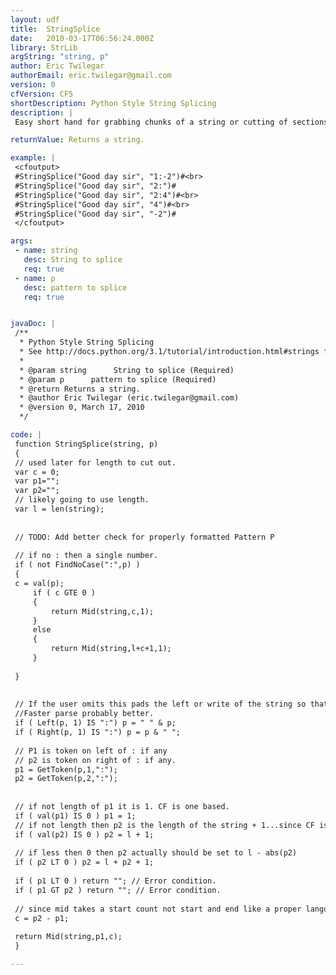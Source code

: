 ```yaml
---
layout: udf
title:  StringSplice
date:   2010-03-17T06:56:24.000Z
library: StrLib
argString: "string, p"
author: Eric Twilegar
authorEmail: eric.twilegar@gmail.com
version: 0
cfVersion: CF5
shortDescription: Python Style String Splicing
description: |
 Easy short hand for grabbing chunks of a string or cutting of sections without using regular expresions or Mid,Left,Right

returnValue: Returns a string.

example: |
 <cfoutput>
 #StringSplice("Good day sir", "1:-2")#<br>
 #StringSplice("Good day sir", "2:")#
 #StringSplice("Good day sir", "2:4")#<br>
 #StringSplice("Good day sir", "4")#<br>
 #StringSplice("Good day sir", "-2")#
 </cfoutput>

args:
 - name: string
   desc: String to splice
   req: true
 - name: p
   desc: pattern to splice
   req: true


javaDoc: |
 /**
  * Python Style String Splicing
  * See http://docs.python.org/3.1/tutorial/introduction.html#strings for basics.
  * 
  * @param string      String to splice (Required)
  * @param p      pattern to splice (Required)
  * @return Returns a string. 
  * @author Eric Twilegar (eric.twilegar@gmail.com) 
  * @version 0, March 17, 2010 
  */

code: |
 function StringSplice(string, p)
 {
 // used later for length to cut out.
 var c = 0;
 var p1="";
 var p2="";
 // likely going to use length.
 var l = len(string);
 
 
 // TODO: Add better check for properly formatted Pattern P
 
 // if no : then a single number.
 if ( not FindNoCase(":",p) ) 
 {
 c = val(p);
     if ( c GTE 0 ) 
     {
         return Mid(string,c,1);
     }
     else  
     {
         return Mid(string,l+c+1,1);
     }
 
 }
 
 
 // If the user omits this pads the left or write of the string so that GetToken functions. 
 //Faster parse probably better. 
 if ( Left(p, 1) IS ":") p = " " & p;
 if ( Right(p, 1) IS ":") p = p & " ";
 
 // P1 is token on left of : if any 
 // p2 is token on right of : if any.
 p1 = GetToken(p,1,":");
 p2 = GetToken(p,2,":");
 
 
 // if not length of p1 it is 1. CF is one based.
 if ( val(p1) IS 0 ) p1 = 1;
 // if not length then p2 is the length of the string + 1...since CF is 1 based.
 if ( val(p2) IS 0 ) p2 = l + 1;
 
 // if less then 0 then p2 actually should be set to l - abs(p2)
 if ( p2 LT 0 ) p2 = l + p2 + 1;
 
 if ( p1 LT 0 ) return ""; // Error condition.
 if ( p1 GT p2 ) return ""; // Error condition.
 
 // since mid takes a start count not start and end like a proper language...convert.
 c = p2 - p1;
 
 return Mid(string,p1,c);
 }

---
```


